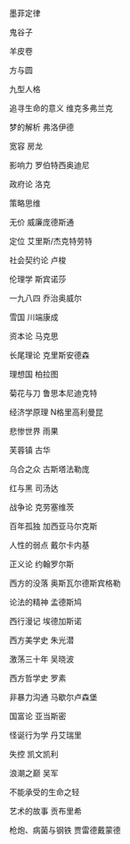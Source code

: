 墨菲定律

鬼谷子

羊皮卷

方与圆

九型人格

追寻生命的意义 维克多弗兰克

梦的解析 弗洛伊德

宽容 房龙

影响力 罗伯特西奥迪尼

政府论 洛克

策略思维

无价 威廉庞德斯通

定位 艾里斯/杰克特劳特

社会契约论 卢梭

伦理学 斯宾诺莎

一九八四 乔治奥威尔

雪国 川端康成

资本论 马克思

长尾理论 克里斯安德森

理想国 柏拉图

菊花与刀 鲁思本尼迪克特

经济学原理 N格里高利曼昆

悲惨世界 雨果

芙蓉镇 古华

乌合之众 古斯塔法勒庞

红与黑 司汤达

战争论 克劳塞维茨

百年孤独 加西亚马尔克斯

人性的弱点 戴尔卡内基

正义论 约翰罗尔斯

西方的没落 奥斯瓦尔德斯宾格勒

论法的精神 孟德斯鸠

西行漫记 埃德加斯诺

西方美学史 朱光潜

激荡三十年 吴晓波

西方哲学史 罗素

非暴力沟通 马歇尔卢森堡

国富论 亚当斯密

怪诞行为学 丹艾瑞里

失控 凯文凯利

浪潮之巅 吴军

不能承受的生命之轻

艺术的故事 贡布里希

枪炮、病菌与钢铁 贾雷德戴蒙德





